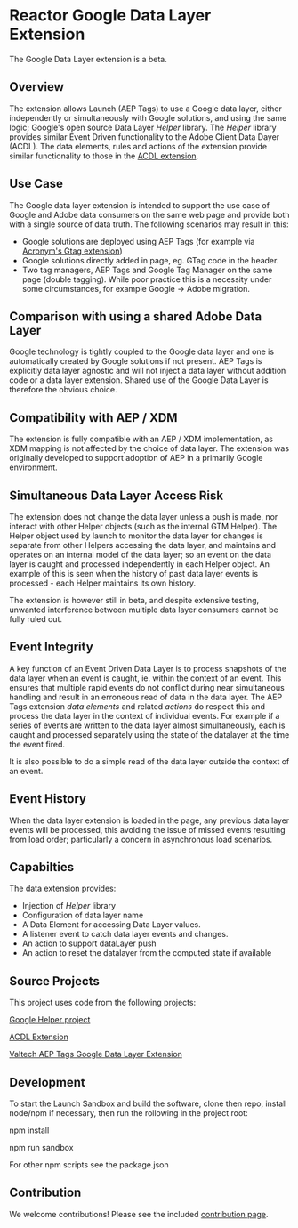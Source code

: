 # Reactor Google Data Layer Extension

The Google Data Layer extension is a beta.

## Overview

The extension allows Launch (AEP Tags) to use a Google data layer, either independently or simultaneously with Google solutions, and using the same logic; Google's open source Data Layer _Helper_ library. The _Helper_ library provides similar Event Driven functionality to the Adobe Client Data Dayer (ACDL). The data elements, rules and actions of the extension provide similar functionality to those in the [ACDL extension](https://github.com/pitchmuc/acdl_extension).

## Use Case

The Google data layer extension is intended to support the use case of Google and Adobe data consumers on the same web page and provide both with a single source of data truth. The following scenarios may result in this:

- Google solutions are deployed using AEP Tags (for example via [Acronym's Gtag extension](https://www.adobeexchange.com/experiencecloud.details.101437.google-global-site-tag-gtag.html))
- Google solutions directly added in page, eg. GTag code in the header.
- Two tag managers, AEP Tags and Google Tag Manager on the same page (double tagging). While poor practice this is a necessity under some circumstances, for example Google -> Adobe migration.

## Comparison with using a shared Adobe Data Layer

Google technology is tightly coupled to the Google data layer and one is automatically created by Google solutions if not present. AEP Tags is explicitly data layer agnostic and will not inject a data layer without addition code or a data layer extension. Shared use of the Google Data Layer is therefore the obvious choice.

## Compatibility with AEP / XDM

The extension is fully compatible with an AEP / XDM implementation, as XDM mapping is not affected by the choice of data layer. The extension was originally developed to support adoption of AEP in a primarily Google environment.

## Simultaneous Data Layer Access Risk

The extension does not change the data layer unless a push is made, nor interact with other Helper objects (such as the internal GTM Helper). The Helper object used by launch to monitor the data layer for changes is separate from other Helpers accessing the data layer, and maintains and operates on an internal model of the data layer; so an event on the data layer is caught and processed independently in each Helper object. An example of this is seen when the history of past data layer events is processed - each Helper maintains its own history.

The extension is however still in beta, and despite extensive testing, unwanted interference between multiple data layer consumers cannot be fully ruled out.

## Event Integrity

A key function of an Event Driven Data Layer is to process snapshots of the data layer when an event is caught, ie. within the context of an event. This ensures that multiple rapid events do not conflict during near simultaneous handling and result in an erroneous read of data in the data layer. The AEP Tags extension _data elements_ and related _actions_ do respect this and process the data layer in the context of individual events. For example if a series of events are written to the data layer almost simultaneously, each is caught and processed separately using the state of the datalayer at the time the event fired.

It is also possible to do a simple read of the data layer outside the context of an event.

## Event History

When the data layer extension is loaded in the page, any previous data layer events will be processed, this avoiding the issue of missed events resulting from load order; particularly a concern in asynchronous load scenarios.

## Capabilties

The data extension provides:

- Injection of _Helper_ library
- Configuration of data layer name
- A Data Element for accessing Data Layer values.
- A listener event to catch data layer events and changes.
- An action to support dataLayer push
- An action to reset the datalayer from the computed state if available

## Source Projects

This project uses code from the following projects:

[Google Helper project](https://github.com/google/data-layer-helper)

[ACDL Extension](https://github.com/pitchmuc/acdl_extension)

[Valtech AEP Tags Google Data Layer Extension](https://github.com/valtech-ch/aeptags-google-datalayer-extension)

## Development

To start the Launch Sandbox and build the software, clone then repo, install node/npm if necessary, then run the rollowing in the project root:

npm install

npm run sandbox

For other npm scripts see the package.json

## Contribution

We welcome contributions! Please see the included [contribution page](../CONTRIBUTING.md).
